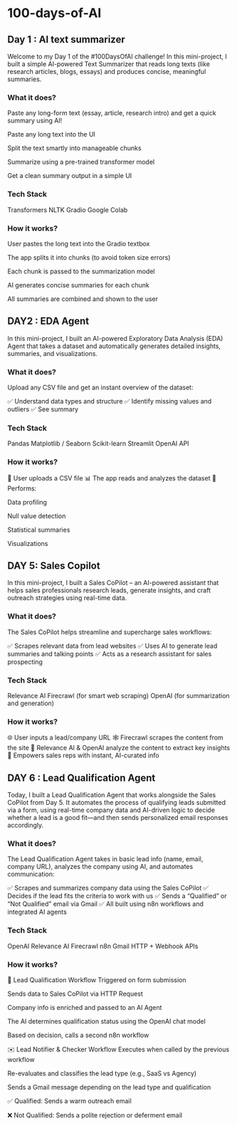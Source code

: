 # 100-days-of-AI
## Day 1 : AI text summarizer
Welcome to my Day 1 of the #100DaysOfAI challenge!
In this mini-project, I built a simple AI-powered Text Summarizer that reads long texts (like research articles, blogs, essays) and produces concise, meaningful summaries.

### What it does?
Paste any long-form text (essay, article, research intro) and get a quick summary using AI!

 Paste any long text into the UI

 Split the text smartly into manageable chunks

 Summarize using a pre-trained transformer model

 Get a clean summary output in a simple UI

 ### Tech Stack
Transformers
NLTK
Gradio
Google Colab
### How it works?
User pastes the long text into the Gradio textbox

The app splits it into chunks (to avoid token size errors)

Each chunk is passed to the summarization model

AI generates concise summaries for each chunk

All summaries are combined and shown to the user



## DAY2 : EDA Agent
In this mini-project, I built an AI-powered Exploratory Data Analysis (EDA) Agent that takes a dataset and automatically generates detailed insights, summaries, and visualizations.

### What it does?
Upload any CSV file and get an instant overview of the dataset:

✅ Understand data types and structure
✅ Identify missing values and outliers
✅ See summary 

### Tech Stack
Pandas
Matplotlib / Seaborn
Scikit-learn
Streamlit
OpenAI API

### How it works?
📁 User uploads a CSV file
📊 The app reads and analyzes the dataset
🧠 Performs:

Data profiling

Null value detection

Statistical summaries

Visualizations 

## DAY 5: Sales Copilot
In this mini-project, I built a Sales CoPilot – an AI-powered assistant that helps sales professionals research leads, generate insights, and craft outreach strategies using real-time data.

### What it does?
The Sales CoPilot helps streamline and supercharge sales workflows:

✅ Scrapes relevant data from lead websites
✅ Uses AI to generate lead summaries and talking points
✅ Acts as a research assistant for sales prospecting

### Tech Stack
Relevance AI
Firecrawl (for smart web scraping)
OpenAI (for summarization and generation)


### How it works?
🌐 User inputs a lead/company URL
🕸️ Firecrawl scrapes the content from the site
🧠 Relevance AI & OpenAI analyze the content to extract key insights
🚀 Empowers sales reps with instant, AI-curated info

## DAY 6 : Lead Qualification Agent
Today, I built a Lead Qualification Agent that works alongside the Sales CoPilot from Day 5. It automates the process of qualifying leads submitted via a form, using real-time company data and AI-driven logic to decide whether a lead is a good fit—and then sends personalized email responses accordingly.

### What it does?
The Lead Qualification Agent takes in basic lead info (name, email, company URL), analyzes the company using AI, and automates communication:

✅ Scrapes and summarizes company data using the Sales CoPilot
✅ Decides if the lead fits the criteria to work with us
✅ Sends a “Qualified” or “Not Qualified” email via Gmail
✅ All built using n8n workflows and integrated AI agents

### Tech Stack
OpenAI
Relevance AI
Firecrawl
n8n 
Gmail
HTTP + Webhook APIs

###  How it works?
🧾 Lead Qualification Workflow
Triggered on form submission

Sends data to Sales CoPilot via HTTP Request

Company info is enriched and passed to an AI Agent

The AI determines qualification status using the OpenAI chat model

Based on decision, calls a second n8n workflow



✉️ Lead Notifier & Checker Workflow
Executes when called by the previous workflow

Re-evaluates and classifies the lead type (e.g., SaaS vs Agency)

Sends a Gmail message depending on the lead type and qualification

✅ Qualified: Sends a warm outreach email

❌ Not Qualified: Sends a polite rejection or deferment email







 


